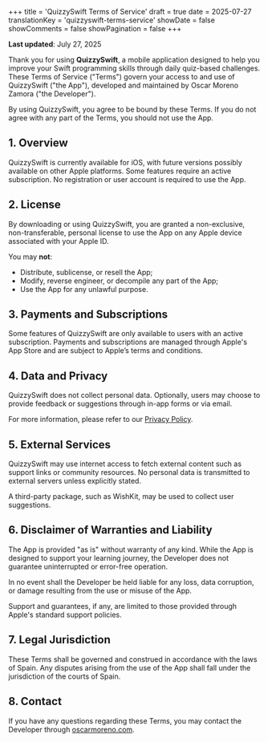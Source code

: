 +++
title = 'QuizzySwift Terms of Service'
draft = true
date = 2025-07-27
translationKey = 'quizzyswift-terms-service'
showDate = false
showComments = false
showPagination = false
+++

**Last updated**: July 27, 2025

Thank you for using **QuizzySwift**, a mobile application designed to help you improve your Swift programming skills through daily quiz-based challenges. These Terms of Service ("Terms") govern your access to and use of QuizzySwift ("the App"), developed and maintained by Oscar Moreno Zamora ("the Developer").

By using QuizzySwift, you agree to be bound by these Terms. If you do not agree with any part of the Terms, you should not use the App.

## 1. Overview

QuizzySwift is currently available for iOS, with future versions possibly available on other Apple platforms. Some features require an active subscription. No registration or user account is required to use the App.

## 2. License

By downloading or using QuizzySwift, you are granted a non-exclusive, non-transferable, personal license to use the App on any Apple device associated with your Apple ID.

You may **not**:
- Distribute, sublicense, or resell the App;
- Modify, reverse engineer, or decompile any part of the App;
- Use the App for any unlawful purpose.

## 3. Payments and Subscriptions

Some features of QuizzySwift are only available to users with an active subscription. Payments and subscriptions are managed through Apple's App Store and are subject to Apple’s terms and conditions.

## 4. Data and Privacy

QuizzySwift does not collect personal data. Optionally, users may choose to provide feedback or suggestions through in-app forms or via email.

For more information, please refer to our [Privacy Policy](quizzy-swift-privacy-policy.md).

## 5. External Services

QuizzySwift may use internet access to fetch external content such as support links or community resources. No personal data is transmitted to external servers unless explicitly stated.

A third-party package, such as WishKit, may be used to collect user suggestions.

## 6. Disclaimer of Warranties and Liability

The App is provided "as is" without warranty of any kind. While the App is designed to support your learning journey, the Developer does not guarantee uninterrupted or error-free operation.

In no event shall the Developer be held liable for any loss, data corruption, or damage resulting from the use or misuse of the App.

Support and guarantees, if any, are limited to those provided through Apple's standard support policies.

## 7. Legal Jurisdiction

These Terms shall be governed and construed in accordance with the laws of Spain. Any disputes arising from the use of the App shall fall under the jurisdiction of the courts of Spain.

## 8. Contact

If you have any questions regarding these Terms, you may contact the Developer through [oscarmoreno.com](https://oscarmoreno.com).